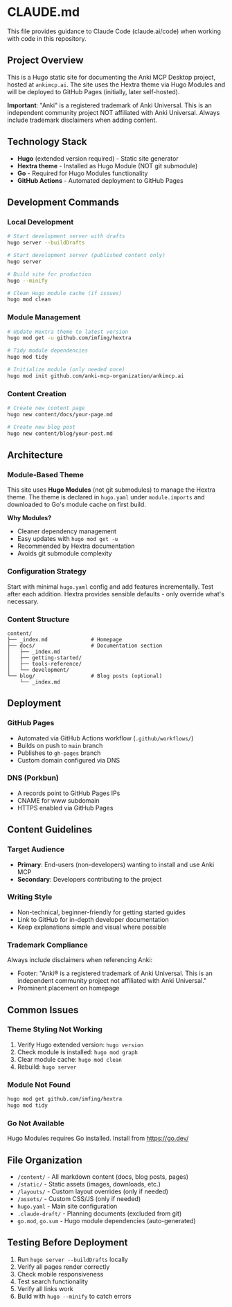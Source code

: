 # CLAUDE.md

This file provides guidance to Claude Code (claude.ai/code) when working with code in this repository.

## Project Overview

This is a Hugo static site for documenting the Anki MCP Desktop project, hosted at `ankimcp.ai`. The site uses the Hextra theme via Hugo Modules and will be deployed to GitHub Pages (initially, later self-hosted).

**Important**: "Anki" is a registered trademark of Anki Universal. This is an independent community project NOT affiliated with Anki Universal. Always include trademark disclaimers when adding content.

## Technology Stack

- **Hugo** (extended version required) - Static site generator
- **Hextra theme** - Installed as Hugo Module (NOT git submodule)
- **Go** - Required for Hugo Modules functionality
- **GitHub Actions** - Automated deployment to GitHub Pages

## Development Commands

### Local Development
```bash
# Start development server with drafts
hugo server --buildDrafts

# Start development server (published content only)
hugo server

# Build site for production
hugo --minify

# Clean Hugo module cache (if issues)
hugo mod clean
```

### Module Management
```bash
# Update Hextra theme to latest version
hugo mod get -u github.com/imfing/hextra

# Tidy module dependencies
hugo mod tidy

# Initialize module (only needed once)
hugo mod init github.com/anki-mcp-organization/ankimcp.ai
```

### Content Creation
```bash
# Create new content page
hugo new content/docs/your-page.md

# Create new blog post
hugo new content/blog/your-post.md
```

## Architecture

### Module-Based Theme
This site uses **Hugo Modules** (not git submodules) to manage the Hextra theme. The theme is declared in `hugo.yaml` under `module.imports` and downloaded to Go's module cache on first build.

**Why Modules?**
- Cleaner dependency management
- Easy updates with `hugo mod get -u`
- Recommended by Hextra documentation
- Avoids git submodule complexity

### Configuration Strategy
Start with minimal `hugo.yaml` config and add features incrementally. Test after each addition. Hextra provides sensible defaults - only override what's necessary.

### Content Structure
```
content/
├── _index.md              # Homepage
├── docs/                  # Documentation section
│   ├── _index.md
│   ├── getting-started/
│   ├── tools-reference/
│   └── development/
└── blog/                  # Blog posts (optional)
    └── _index.md
```

## Deployment

### GitHub Pages
- Automated via GitHub Actions workflow (`.github/workflows/`)
- Builds on push to `main` branch
- Publishes to `gh-pages` branch
- Custom domain configured via DNS

### DNS (Porkbun)
- A records point to GitHub Pages IPs
- CNAME for www subdomain
- HTTPS enabled via GitHub Pages

## Content Guidelines

### Target Audience
- **Primary**: End-users (non-developers) wanting to install and use Anki MCP
- **Secondary**: Developers contributing to the project

### Writing Style
- Non-technical, beginner-friendly for getting started guides
- Link to GitHub for in-depth developer documentation
- Keep explanations simple and visual where possible

### Trademark Compliance
Always include disclaimers when referencing Anki:
- Footer: "Anki® is a registered trademark of Anki Universal. This is an independent community project not affiliated with Anki Universal."
- Prominent placement on homepage

## Common Issues

### Theme Styling Not Working
1. Verify Hugo extended version: `hugo version`
2. Check module is installed: `hugo mod graph`
3. Clear module cache: `hugo mod clean`
4. Rebuild: `hugo server`

### Module Not Found
```bash
hugo mod get github.com/imfing/hextra
hugo mod tidy
```

### Go Not Available
Hugo Modules requires Go installed. Install from https://go.dev/

## File Organization

- `/content/` - All markdown content (docs, blog posts, pages)
- `/static/` - Static assets (images, downloads, etc.)
- `/layouts/` - Custom layout overrides (only if needed)
- `/assets/` - Custom CSS/JS (only if needed)
- `hugo.yaml` - Main site configuration
- `.claude-draft/` - Planning documents (excluded from git)
- `go.mod`, `go.sum` - Hugo module dependencies (auto-generated)

## Testing Before Deployment

1. Run `hugo server --buildDrafts` locally
2. Verify all pages render correctly
3. Check mobile responsiveness
4. Test search functionality
5. Verify all links work
6. Build with `hugo --minify` to catch errors
